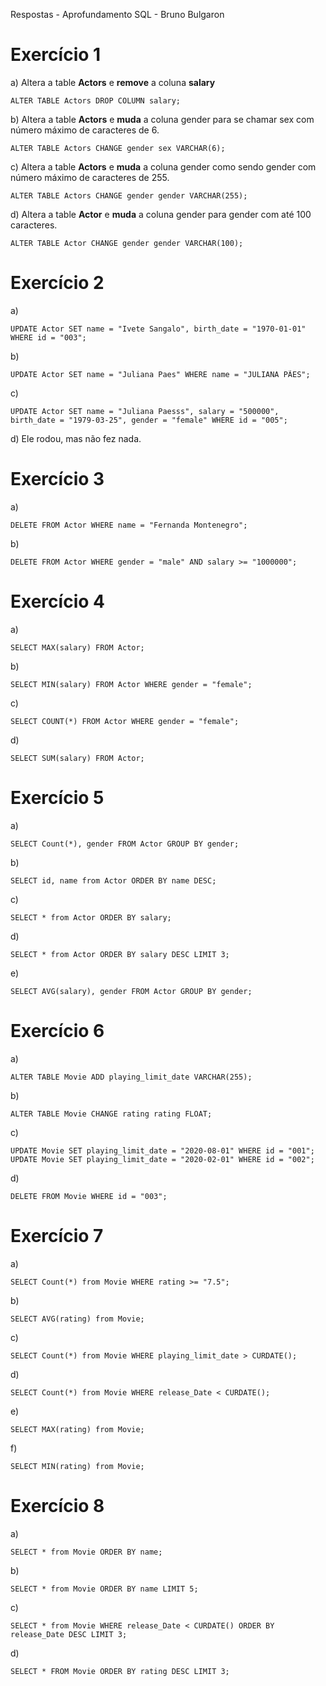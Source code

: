 Respostas - Aprofundamento SQL - Bruno Bulgaron
# Exercício 1

a) Altera a table **Actors** e **remove** a coluna **salary**
```
ALTER TABLE Actors DROP COLUMN salary;
```
b) Altera a table **Actors** e **muda** a coluna gender para se chamar sex com número máximo de caracteres de 6.
```
ALTER TABLE Actors CHANGE gender sex VARCHAR(6);
```
c) Altera a table **Actors** e **muda** a coluna gender como sendo gender com número máximo de caracteres de 255.
```
ALTER TABLE Actors CHANGE gender gender VARCHAR(255);
```
d) Altera a table **Actor** e **muda** a coluna gender para gender com até 100 caracteres.
```
ALTER TABLE Actor CHANGE gender gender VARCHAR(100);
```

# Exercício 2

a)
```
UPDATE Actor SET name = "Ivete Sangalo", birth_date = "1970-01-01" WHERE id = "003";
```
b)
```
UPDATE Actor SET name = "Juliana Paes" WHERE name = "JULIANA PÃES";
```
c)
```
UPDATE Actor SET name = "Juliana Paesss", salary = "500000", birth_date = "1979-03-25", gender = "female" WHERE id = "005";
```
d) Ele rodou, mas não fez nada.

# Exercício 3

a)
```
DELETE FROM Actor WHERE name = "Fernanda Montenegro";
```
b)
```
DELETE FROM Actor WHERE gender = "male" AND salary >= "1000000";
```

# Exercício 4

a)
```
SELECT MAX(salary) FROM Actor;
```
b)
```
SELECT MIN(salary) FROM Actor WHERE gender = "female";
```
c)
```
SELECT COUNT(*) FROM Actor WHERE gender = "female";
```
d)
```
SELECT SUM(salary) FROM Actor;
```

# Exercício 5

a)
```
SELECT Count(*), gender FROM Actor GROUP BY gender;
```
b)
```
SELECT id, name from Actor ORDER BY name DESC;
```
c)
```
SELECT * from Actor ORDER BY salary;
```
d)
```
SELECT * from Actor ORDER BY salary DESC LIMIT 3;
```
e)
```
SELECT AVG(salary), gender FROM Actor GROUP BY gender;
```

# Exercício 6

a)
```
ALTER TABLE Movie ADD playing_limit_date VARCHAR(255);
```
b)
```
ALTER TABLE Movie CHANGE rating rating FLOAT;
```
c)
```
UPDATE Movie SET playing_limit_date = "2020-08-01" WHERE id = "001";
UPDATE Movie SET playing_limit_date = "2020-02-01" WHERE id = "002";
```
d)
```
DELETE FROM Movie WHERE id = "003";
```

# Exercício 7

a)
```
SELECT Count(*) from Movie WHERE rating >= "7.5";
```
b)
```
SELECT AVG(rating) from Movie;
```
c)
```
SELECT Count(*) from Movie WHERE playing_limit_date > CURDATE();
```
d)
```
SELECT Count(*) from Movie WHERE release_Date < CURDATE();
```
e)
```
SELECT MAX(rating) from Movie;
```
f)
```
SELECT MIN(rating) from Movie;
```

# Exercício 8

a)
```
SELECT * from Movie ORDER BY name;
```
b)
```
SELECT * from Movie ORDER BY name LIMIT 5;
```
c)
```
SELECT * from Movie WHERE release_Date < CURDATE() ORDER BY release_Date DESC LIMIT 3;
```
d)
```
SELECT * FROM Movie ORDER BY rating DESC LIMIT 3;
```
